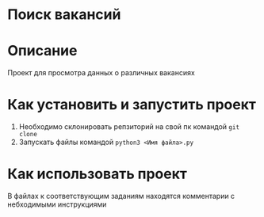 # Поиск вакансий

# Описание
Проект для просмотра данных о различных вакансиях

# Как установить и запустить проект
1) Необходимо склонировать репзиторий на свой пк командой `git clone`
2) Запускать файлы командой `python3 <Имя файла>.py`

# Как использовать проект
В файлах к соответствующим заданиям находятся комментарии с небходимыми инструкциями
